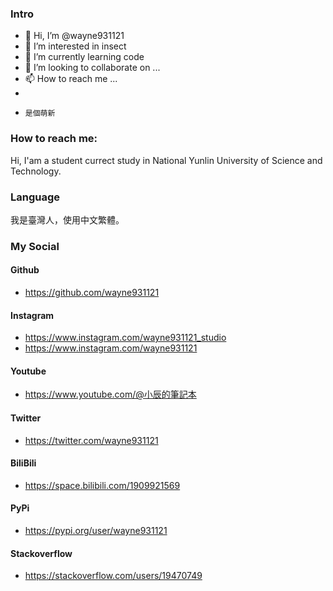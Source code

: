 ### Intro
- 👋 Hi, I’m @wayne931121
- 👀 I’m interested in insect
- 🌱 I’m currently learning code
- 💞️ I’m looking to collaborate on ...
- 📫 How to reach me ...
-     
-     是個萌新

<!---
wayne931121/wayne931121 is a ✨ special ✨ repository because its `README.md` (this file) appears on your GitHub profile.
You can click the Preview link to take a look at your changes.
--->

### How to reach me:

Hi, I'am a student currect study in National Yunlin University of Science and Technology.

### Language

我是臺灣人，使用中文繁體。

### My Social
#### Github
- https://github.com/wayne931121
#### Instagram
- https://www.instagram.com/wayne931121_studio
- https://www.instagram.com/wayne931121
#### Youtube
- https://www.youtube.com/@小辰的筆記本
#### Twitter
- https://twitter.com/wayne931121
#### BiliBili
- https://space.bilibili.com/1909921569
#### PyPi
- https://pypi.org/user/wayne931121
#### Stackoverflow
- https://stackoverflow.com/users/19470749
